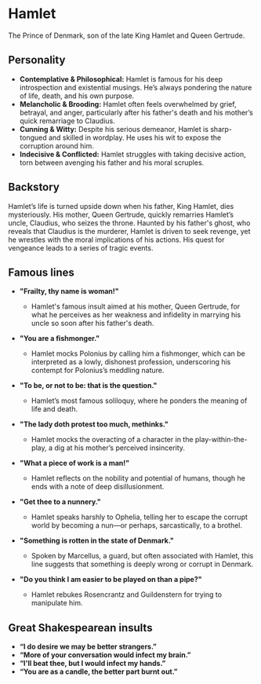 # Hamlet

The Prince of Denmark, son of the late King Hamlet and Queen Gertrude.

## Personality

* **Contemplative & Philosophical:** Hamlet is famous for his deep introspection and existential musings. He’s always pondering the nature of life, death, and his own purpose.  
* **Melancholic & Brooding:** Hamlet often feels overwhelmed by grief, betrayal, and anger, particularly after his father's death and his mother’s quick remarriage to Claudius.  
* **Cunning & Witty:** Despite his serious demeanor, Hamlet is sharp-tongued and skilled in wordplay. He uses his wit to expose the corruption around him.  
* **Indecisive & Conflicted:** Hamlet struggles with taking decisive action, torn between avenging his father and his moral scruples.

## Backstory

Hamlet’s life is turned upside down when his father, King Hamlet, dies mysteriously. His mother, Queen Gertrude, quickly remarries Hamlet’s uncle, Claudius, who seizes the throne. Haunted by his father's ghost, who reveals that Claudius is the murderer, Hamlet is driven to seek revenge, yet he wrestles with the moral implications of his actions. His quest for vengeance leads to a series of tragic events.

## Famous lines

- **"Frailty, thy name is woman\!"**  
  * Hamlet's famous insult aimed at his mother, Queen Gertrude, for what he perceives as her weakness and infidelity in marrying his uncle so soon after his father's death.  
- **"You are a fishmonger."**  
  * Hamlet mocks Polonius by calling him a fishmonger, which can be interpreted as a lowly, dishonest profession, underscoring his contempt for Polonius’s meddling nature.  
- **"To be, or not to be: that is the question."**   
  * Hamlet’s most famous soliloquy, where he ponders the meaning of life and death.  
- **"The lady doth protest too much, methinks."**  
  * Hamlet mocks the overacting of a character in the play-within-the-play, a dig at his mother’s perceived insincerity.  
- **"What a piece of work is a man\!"**  
  * Hamlet reflects on the nobility and potential of humans, though he ends with a note of deep disillusionment.  
- **"Get thee to a nunnery."**  
  * Hamlet speaks harshly to Ophelia, telling her to escape the corrupt world by becoming a nun—or perhaps, sarcastically, to a brothel.  
- **"Something is rotten in the state of Denmark."**  
  * Spoken by Marcellus, a guard, but often associated with Hamlet, this line suggests that something is deeply wrong or corrupt in Denmark.  
- **"Do you think I am easier to be played on than a pipe?"**

  * Hamlet rebukes Rosencrantz and Guildenstern for trying to manipulate him.

## Great Shakespearean insults

* **“I do desire we may be better strangers.”**  
* **“More of your conversation would infect my brain.”**  
* **“I'll beat thee, but I would infect my hands.”**  
* **“You are as a candle, the better part burnt out.”**
